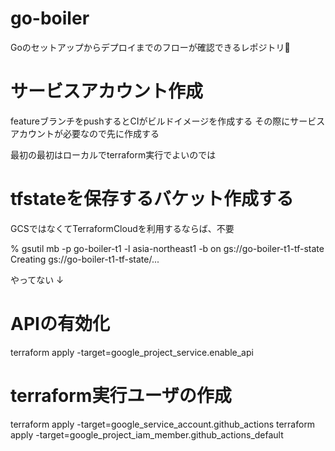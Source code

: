 # go-boiler

Goのセットアップからデプロイまでのフローが確認できるレポジトリ🐸

# サービスアカウント作成

featureブランチをpushするとCIがビルドイメージを作成する
その際にサービスアカウントが必要なので先に作成する

最初の最初はローカルでterraform実行でよいのでは

# tfstateを保存するバケット作成する

GCSではなくてTerraformCloudを利用するならば、不要

% gsutil mb -p go-boiler-t1 -l asia-northeast1 -b on gs://go-boiler-t1-tf-state
Creating gs://go-boiler-t1-tf-state/...


やってない
↓
# APIの有効化

terraform apply -target=google_project_service.enable_api

# terraform実行ユーザの作成 
terraform apply -target=google_service_account.github_actions
terraform apply -target=google_project_iam_member.github_actions_default
